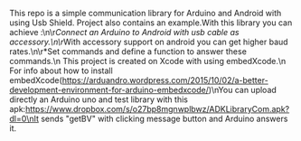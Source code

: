 This repo is a simple communication library for Arduino and Android with using Usb Shield.
Project also contains an example.With this library you can achieve :\n\r*Connect an Arduino to Android with usb cable as accessory.\n\r*With accessory support on android you can get higher baud rates.\n\r*Set commands and define a function to answer these commands.\n This project is created on Xcode with using embedXcode.\n For info about how to install embedXcode(https://arduandro.wordpress.com/2015/10/02/a-better-development-environment-for-arduino-embedxcode/)\nYou can upload directly an Arduino uno and test library with this apk:https://www.dropbox.com/s/o27bp8mgnwplbwz/ADKLibraryCom.apk?dl=0\nIt sends "getBV" with clicking message button and Arduino answers it.
  
